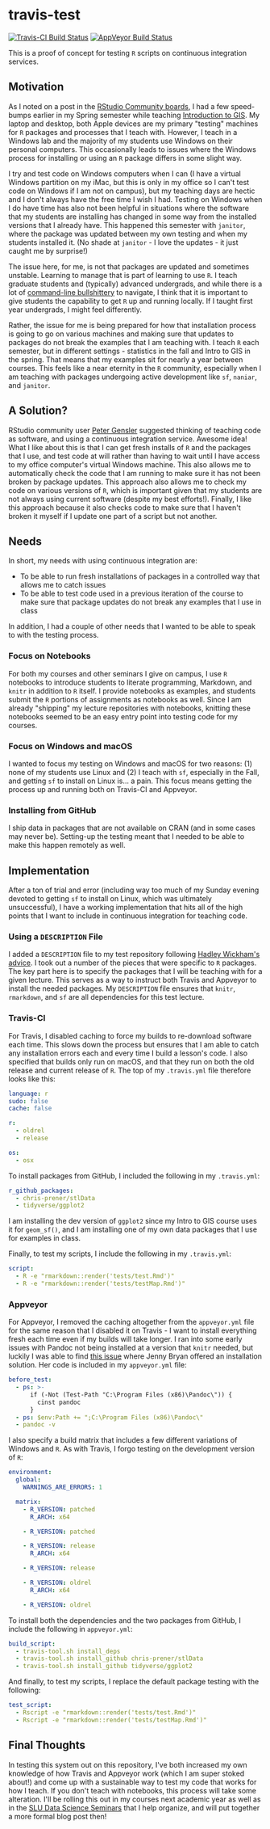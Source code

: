 # travis-test
[![Travis-CI Build Status](https://travis-ci.org/chris-prener/travis-test.svg?branch=master)](https://travis-ci.org/chris-prener/travis-test)
[![AppVeyor Build Status](https://ci.appveyor.com/api/projects/status/github/chris-prener/travis-test?branch=master&svg=true)](https://ci.appveyor.com/project/chris-prener/travis-test)

This is a proof of concept for testing `R` scripts on continuous integration services.

## Motivation
As I noted on a post in the [RStudio Community boards](https://community.rstudio.com/t/package-surprises/5000), I had a few speed-bumps earlier in my Spring semester while teaching [Introduction to GIS](https://slu-soc5650.github.io). My laptop and desktop, both Apple devices are my primary "testing" machines for `R` packages and processes that I teach with. However, I teach in a Windows lab and the majority of my students use Windows on their personal computers. This occasionally leads to issues where the Windows process for installing or using an `R` package differs in some slight way. 

I try and test code on Windows computers when I can (I have a virtual Windows partition on my iMac, but this is only in my office so I can't test code on Windows if I am not on campus), but my teaching days are hectic and I don't always have the free time I wish I had. Testing on Windows when I do have time has also not been helpful in situations where the software that my students are installing has changed in some way from the installed versions that I already have. This happened this semester with `janitor`, where the package was updated between my own testing and when my students installed it.  (No shade at `janitor` - I love the updates - it just caught me by surprise!)

The issue here, for me, is not that packages are updated and sometimes unstable. Learning to manage that is part of learning to use `R`. I teach graduate students and (typically) advanced undergrads, and while there is a lot of [command-line bullshittery](http://pgbovine.net/command-line-bullshittery.htm) to navigate, I think that it is important to give students the capability to get `R` up and running locally. If I taught first year undergrads, I might feel differently. 

Rather, the issue for me is being prepared for how that installation process is going to go on various machines and making sure that updates to packages do not break the examples that I am teaching with. I teach `R` each semester, but in different settings - statistics in the fall and Intro to GIS in the spring. That means that my examples sit for nearly a year between courses. This feels like a near eternity in the `R` community, especially when I am teaching with packages undergoing active development like `sf`, `naniar`, and `janitor`. 

## A Solution?
RStudio community user [Peter Gensler](https://community.rstudio.com/t/package-surprises/5000/2?u=chris.prener) suggested thinking of teaching code as software, and using a continuous integration service. Awesome idea! What I like about this is that I can get fresh installs of `R` and the packages that I use, and test code at will rather than having to wait until I have access to my office computer's virtual Windows machine. This also allows me to automatically check the code that I am running to make sure it has not been broken by package updates. This approach also allows me to check my code on various versions of `R`, which is important given that my students are not always using current software (despite my best efforts!). Finally, I like this approach because it also checks code to make sure that I haven't broken it myself if I update one part of a script but not another.

## Needs
In short, my needs with using continuous integration are:

* To be able to run fresh installations of packages in a controlled way that allows me to catch issues
* To be able to test code used in a previous iteration of the course to make sure that package updates do not break any examples that I use in class

In addition, I had a couple of other needs that I wanted to be able to speak to with the testing process.

### Focus on Notebooks
For both my courses and other seminars I give on campus, I use `R` notebooks to introduce students to literate programming, Markdown, and `knitr` in addition to `R` itself. I provide notebooks as examples, and students submit the `R` portions of assignments as notebooks as well. Since I am already "shipping" my lecture repositories with notebooks, knitting these notebooks seemed to be an easy entry point into testing code for my courses.

### Focus on Windows and macOS
I wanted to focus my testing on Windows and macOS for two reasons: (1) none of my students use Linux and (2) I teach with `sf`, especially in the Fall, and getting `sf` to install on Linux is... a pain. This focus means getting the process up and running both on Travis-CI and Appveyor. 

### Installing from GitHub
I ship data in packages that are not available on CRAN (and in some cases may never be). Setting-up the testing meant that I needed to be able to make this happen remotely as well.

## Implementation
After a ton of trial and error (including way too much of my Sunday evening devoted to getting `sf` to install on Linux, which was ultimately unsuccessful), I have a working implementation that hits all of the high points that I want to include in continuous integration for teaching code.

### Using a `DESCRIPTION` File
I added a `DESCRIPTION` file to my test repository following [Hadley Wickham's advice](https://github.com/travis-ci/travis-ci/issues/5913). I took out a number of the pieces that were specific to `R` packages. The key part here is to specify the packages that I will be teaching with for a given lecture. This serves as a way to instruct both Travis and Appveyor to install the needed packages. My `DESCRIPTION` file ensures that `knitr`, `rmarkdown`, and `sf` are all dependencies for this test lecture.

### Travis-CI
For Travis, I disabled caching to force my builds to re-download software each time. This slows down the process but ensures that I am able to catch any installation errors each and every time I build a lesson's code. I also specified that builds only run on macOS, and that they run on both the old release and current release of `R`. The top of my `.travis.yml` file therefore looks like this:

```yml
language: r
sudo: false
cache: false

r:
  - oldrel
  - release

os:
  - osx
```

To install packages from GitHub, I included the following in my `.travis.yml`:

```yml
r_github_packages:
  - chris-prener/stlData
  - tidyverse/ggplot2
```

I am installing the dev version of `ggplot2` since my Intro to GIS course uses it for `geom_sf()`, and I am installing one of my own data packages that I use for examples in class.

Finally, to test my scripts, I include the following in my `.travis.yml`:

```yml
script:
  - R -e "rmarkdown::render('tests/test.Rmd')"
  - R -e "rmarkdown::render('tests/testMap.Rmd')"
```

### Appveyor
For Appveyor, I removed the caching altogether from the `appveyor.yml` file for the same reason that I disabled it on Travis - I want to install everything fresh each time even if my builds will take longer. I ran into some early issues with Pandoc not being installed at a version that `knitr` needed, but luckily I was able to find [this issue](https://github.com/krlmlr/r-appveyor/issues/82) where Jenny Bryan offered an installation solution. Her code is included in my `appveyor.yml` file:

```yml
before_test:
  - ps: >-
      if (-Not (Test-Path "C:\Program Files (x86)\Pandoc\")) {
        cinst pandoc
      }
  - ps: $env:Path += ";C:\Program Files (x86)\Pandoc\"
  - pandoc -v
```

I also specify a build matrix that includes a few different variations of Windows and `R`. As with Travis, I forgo testing on the development version of `R`:

```yml
environment:
  global:
    WARNINGS_ARE_ERRORS: 1

  matrix:
    - R_VERSION: patched
      R_ARCH: x64

    - R_VERSION: patched

    - R_VERSION: release
      R_ARCH: x64

    - R_VERSION: release

    - R_VERSION: oldrel
      R_ARCH: x64

    - R_VERSION: oldrel
```

To install both the dependencies and the two packages from GitHub, I include the following in `appveyor.yml`:

```yml
build_script:
  - travis-tool.sh install_deps
  - travis-tool.sh install_github chris-prener/stlData
  - travis-tool.sh install_github tidyverse/ggplot2
```

And finally, to test my scripts, I replace the default package testing with the following:

```yml
test_script:
  - Rscript -e "rmarkdown::render('tests/test.Rmd')"
  - Rscript -e "rmarkdown::render('tests/testMap.Rmd')"
```

## Final Thoughts
In testing this system out on this repository, I've both increased my own knowledge of how Travis and Appveyor work (which I am super stoked about!) and come up with a sustainable way to test my code that works for how I teach. If you don't teach with notebooks, this process will take some alteration. I'll be rolling this out in my courses next academic year as well as in the [SLU Data Science Seminars](https://slu-dss.github.io) that I help organize, and will put together a more formal blog post then!